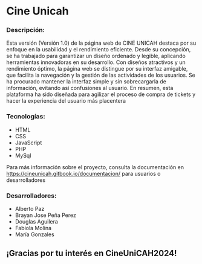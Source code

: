 # Cine Unicah

### Descripción:

Esta versión (Versión 1.0) de la página web de CINE UNICAH destaca por su enfoque en la usabilidad y el rendimiento eficiente. Desde su concepción, se ha trabajado para garantizar un diseño ordenado y legible, aplicando herramientas innovadoras en su desarrollo. Con diseños atractivos y un rendimiento óptimo, la página web se distingue por su interfaz amigable, que facilita la navegación y la gestión de las actividades de los usuarios. Se ha procurado mantener la interfaz simple y sin sobrecargarla de información, evitando así confusiones al usuario. En resumen, esta plataforma ha sido diseñada para agilizar el proceso de compra de tickets y hacer la experiencia del usuario más placentera

### Tecnologías:
* HTML
* CSS
* JavaScript
* PHP
* MySql

Para más información sobre el proyecto, consulta la documentación en https://cineunicah.gitbook.io/documentacion/ para usuarios o desarrolladores


### Desarrolladores:

* Alberto Paz
* Brayan Jose Peña Perez
* Douglas Aguilera
* Fabiola Molina
* María Gonzales


## **¡Gracias por tu interés en CineUniCAH2024!**
